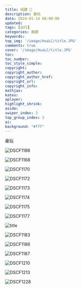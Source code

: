 ```yaml
---
title: 组建 🥳
description: 豪玩
date: 2024-01-14 08:00:00
updated:
tags: [出行]
categories: 画廊
keywords: 
top_img: '/image/HuaLC/title.JPG'
comments: true
cover: '/image/HuaLC/title.JPG'
toc:
toc_number:
toc_style_simple:
copyright: 
copyright_author:
copyright_author_href:
copyright_url:
copyright_info:
mathjax:
katex:
aplayer:
highlight_shrink:
aside:
swiper_index: 3
top_group_index: 3
ai:  
background: "#fff"
---
```


豪玩
<!-- more -->

![DSCF1188](/image/HuaLC/DSCF1188.JPG)

![DSCF1168](/image/HuaLC/DSCF1168.JPG)

![DSCF1170](/image/HuaLC/DSCF1170.JPG)

![DSCF1172](/image/HuaLC/DSCF1172.JPG)

![DSCF1173](/image/HuaLC/DSCF1173.JPG)

![DSCF1174](/image/HuaLC/DSCF1174.JPG)

![DSCF1175](/image/HuaLC/DSCF1175.JPG)

![DSCF1177](/image/HuaLC/DSCF1177.JPG)

![title](/image/HuaLC/title.JPG)

![DSCF1183](/image/HuaLC/DSCF1183.JPG)

![DSCF1186](/image/HuaLC/DSCF1186.JPG)

![DSCF1187](/image/HuaLC/DSCF1208.JPG)

![DSCF1210](/image/HuaLC/DSCF1210.JPG)

![DSCF1213](/image/HuaLC/DSCF1213.JPG)

![DSCF1228](/image/HuaLC/DSCF1228.JPG)
